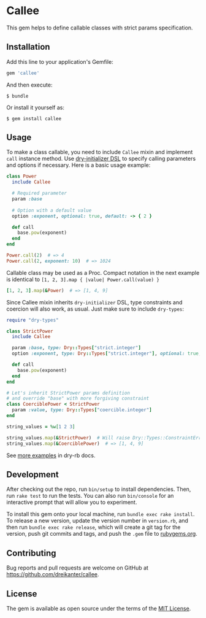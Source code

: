 # Callee

This gem helps to define callable classes with strict params specification.

## Installation

Add this line to your application's Gemfile:

```ruby
gem 'callee'
```

And then execute:

    $ bundle

Or install it yourself as:

    $ gem install callee

## Usage

To make a class callable, you need to include `Callee` mixin and implement `call` instance method. Use [dry-initializer DSL](https://dry-rb.org/gems/dry-initializer/3.0/) to specify calling parameters and options if necessary. Here is a basic usage example:

``` ruby
class Power
  include Callee

  # Required parameter
  param :base
  
  # Option with a default value
  option :exponent, optional: true, default: -> { 2 }

  def call
    base.pow(exponent)
  end
end

Power.call(2)  # => 4
Power.call(2, exponent: 10)  # => 1024
```

Callable class may be used as a Proc. Compact notation in the next example is identical to `[1, 2, 3].map { |value| Power.call(value) }`

``` ruby
[1, 2, 3].map(&Power)  # => [1, 4, 9]
```

Since Callee mixin inherits `dry-initializer` DSL, type constraints and coercion will also work, as usual. Just make sure to include `dry-types`:

``` ruby
require "dry-types"

class StrictPower
  include Callee

  param :base, type: Dry::Types["strict.integer"]
  option :exponent, type: Dry::Types["strict.integer"], optional: true, default: -> { 2 }

  def call
    base.pow(exponent)
  end
end

# Let's inherit StrictPower params definition
# and override "base" with more forgiving constraint
class CoerciblePower < StrictPower
  param :value, type: Dry::Types["coercible.integer"]
end

string_values = %w[1 2 3]

string_values.map(&StrictPower)  # Will raise Dry::Types::ConstraintError
string_values.map(&CoerciblePower)  # => [1, 4, 9]
```

See [more examples](https://dry-rb.org/gems/dry-initializer/type-constraints/) in dry-rb docs.

## Development

After checking out the repo, run `bin/setup` to install dependencies. Then, run `rake test` to run the tests. You can also run `bin/console` for an interactive prompt that will allow you to experiment.

To install this gem onto your local machine, run `bundle exec rake install`. To release a new version, update the version number in `version.rb`, and then run `bundle exec rake release`, which will create a git tag for the version, push git commits and tags, and push the `.gem` file to [rubygems.org](https://rubygems.org).

## Contributing

Bug reports and pull requests are welcome on GitHub at https://github.com/dreikanter/callee.

## License

The gem is available as open source under the terms of the [MIT License](https://opensource.org/licenses/MIT).
